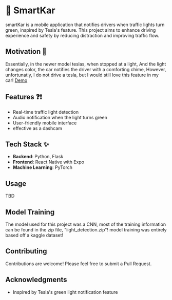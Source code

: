 #  🚗 SmartKar 

smartKar is a mobile application that notifies drivers when traffic lights turn green, inspired by Tesla's feature. This project aims to enhance driving experience and safety by reducing distraction and improving traffic flow.

## Motivation 💪
Essentially, in the newer model teslas, when stopped at a light, And the light changes color, the car notifies the driver with a comforting chime, However, unfortunatly, I do not drive a tesla, but I would still love this feature in my car!
[Demo](https://www.youtube.com/shorts/g8TijB9DVPg)

## Features ❓❗

- Real-time traffic light detection
- Audio notification when the light turns green
- User-friendly mobile interface
- effective as a dashcam

## Tech Stack ✨

- **Backend**: Python, Flask
- **Frontend**: React Native with Expo
- **Machine Learning**: PyTorch 

## Usage
TBD

## Model Training
The model used for this project was a CNN, most of the training information can be found in the zip file, "light_detection.zip"! model training was entirely based off a kaggle dataset!

## Contributing

Contributions are welcome! Please feel free to submit a Pull Request.


## Acknowledgments

- Inspired by Tesla's green light notification feature